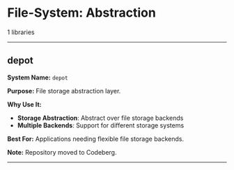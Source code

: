 # File-System: Abstraction

1 libraries

---

## depot

**System Name:** `depot`

**Purpose:** File storage abstraction layer.

**Why Use It:**
- **Storage Abstraction**: Abstract over file storage backends
- **Multiple Backends**: Support for different storage systems

**Best For:** Applications needing flexible file storage backends.

**Note:** Repository moved to Codeberg.

---


